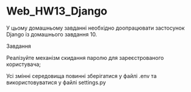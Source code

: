 # Web_HW13_Django

У цьому домашньому завданні необхідно доопрацювати застосунок Django із домашнього завдання 10.

Завдання

Реалізуйте механізм скидання паролю для зареєстрованого користувача;

Усі змінні середовища повинні зберігатися у файлі .env та використовуватися у файлі settings.py
